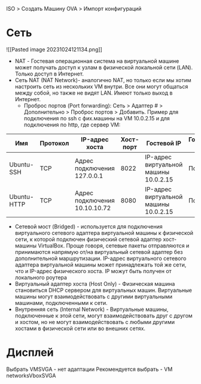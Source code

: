 ISO > Создать Машину
OVA > Импорт конфигураций
# Cеть

![[Pasted image 20231024121134.png]]
* NAT - Гостевая операционная система на виртуальной машине может получать доступ к узлам в физической локальной сети (LAN). Только доступ в Интернет.
* Сеть NAT (NAT Network)- аналогично NAT, но только если мы хотим настроить сеть из нескольких VM внутри. Все они могут общаться между собой, но также не видят LAN. Имеют только выход в Интернет.
	* Проброс портов (Port forwarding): Сеть > Адаптер # > Дополнительно > Проброс портов > Добавить. Пример для подключения по ssh с фих.машины на VM 10.0.2.15 и для подключения по http, где сервер VM:

|Имя|Протокол|IP-адрес хоста|Хост-порт|Гостевой IP|Гостевой порт|
|---|---|---|---|---|---|
|Ubuntu-SSH|TCP|Адрес подключения 127.0.0.1|8022|IP-адрес виртуальной машины 10.0.2.15|Порт 22|
|Ubuntu-HTTP|TCP|Адрес подключения 10.10.10.72|8080|IP-адрес виртуальной машины 10.0.2.15|Порт 80|

* Сетевой мост (Bridged) - используется для подключения виртуального сетевого адаптера виртуальной машины к физической сети, к которой подключен физический сетевой адаптер хост-машины VirtualBox. Проще говоря, сетевые пакеты отправляются и принимаются напрямую от/на виртуальный сетевой адаптер без дополнительной маршрутизации. IP-адрес виртуального сетевого адаптера виртуальной машины может принадлежать той же сети, что и IP-адрес физического хоста. IP можут быть получен от локального роутера
* Виртуальный адаптер хоста (Host Only) - Физическая машина становиться DHCP сервером для виртуальных машин. Виртуальные машины могут взаимодействовать с другими виртуальными машинами, подключенными к сети.
* Внутренняя сеть (Internal Network) - Виртуальные машины, подключенные к этой сети, могут взаимодействовать друг с другом и хостом, но не могут взаимодействовать с любыми другими хостами в физической сети или во внешних сетях.

# Дисплей
Выбрать VMSVGA - нет адаптации 
Рекомендуется выбрать - VM networksVboxSVGA
